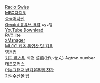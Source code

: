 [Radio Swiss](https://www.radioswissclassic.ch/en)  
[MBC라디오](https://miniwebapp.imbc.com/index?channel=mfm)  
[중국어사전](https://zh.dict.naver.com/#/main)  
[Gemini 유튜브 요약](https://gemini.google.com/gem/cdaa14d379ab) xyz멜  
[YouTube Download](https://www.mediamister.com/free-youtube-video-downloader)  
[RVX lite](https://t.me/s/rvx_lite)  
[xManager](https://www.xmanagerapp.com/)  
[MLCC 제조 동영상 및 자료](https://prd2021.tistory.com/253)  
[영문법](https://lux-rabidus.com/category/english/grammar)  
[커피 로스팅](https://m.blog.naver.com/zenzen49/221744650615)  배전 焙煎(ばいせん) Agtron number  
[테크포커스](https://www.techfocus.kr)  
[더뉴그랜저 반자율주행 장착](https://m.blog.naver.com/PostView.naver?blogId=levis83&logNo=223713766003&navType=by)  
[가락수산몰 팁](https://tpirates.com/%EC%BD%98%ED%85%90%EC%B8%A0/1350/%EB%8C%80%ED%95%9C%EB%AF%BC%EA%B5%AD%EC%97%90%EC%84%9C-%EA%B0%80%EC%9E%A5-%EC%BE%8C%EC%A0%81%ED%95%9C-%EC%88%98%EC%82%B0%EC%8B%9C%EC%9E%A5-%EA%B0%80%EB%9D%BD%EC%8B%9C%EC%9E%A5-%ED%9A%8C%EC%84%BC%ED%84%B0-%EA%B0%80%EB%9D%BD%EB%AA%B0-%EA%BF%80%ED%8C%81-%EC%B4%9D%EC%A0%95%EB%A6%AC)  
